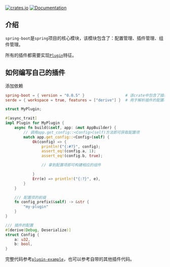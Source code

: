 [![crates.io](https://img.shields.io/crates/v/spring-boot.svg)](https://crates.io/crates/spring-boot)
[![Documentation](https://docs.rs/spring-boot/badge.svg)](https://docs.rs/spring-boot)

## 介绍

`spring-boot`是`spring`项目的核心模块，该模块包含了：配置管理、插件管理、组件管理。

所有的插件都需要实现[`Plugin`](https://docs.rs/spring-boot/latest/spring_boot/plugin/trait.Plugin.html)特征。

## 如何编写自己的插件

添加依赖

```toml
spring-boot = { version = "0.0.5" }                  # 该crate中包含了插件trait的定义
serde = { workspace = true, features = ["derive"] }  # 用于解析插件的配置项
```

```rust
struct MyPlugin;

#[async_trait]
impl Plugin for MyPlugin {
    async fn build(&self, app: &mut AppBuilder) {
        // 调用app.get_config::<Config>(self)方法即可获取配置项
        match app.get_config::<Config>(self) {
            Ok(config) => {
                println!("{:#?}", config);
                assert_eq!(config.a, 1);
                assert_eq!(config.b, true);

                // 拿到配置项即可构建相应的组件

            }
            Err(e) => println!("{:?}", e),
        }
    }

    /// 配置项的前缀
    fn config_prefix(&self) -> &str {
        "my-plugin"
    }
}

/// 插件的配置
#[derive(Debug, Deserialize)]
struct Config {
    a: u32,
    b: bool,
}
```

完整代码参考[`plugin-example`](https://github.com/spring-rs/spring-rs/tree/master/examples/plugin-example)，也可以参考自带的其他插件代码。